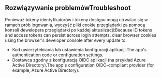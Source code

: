 ## <a name="troubleshoot"></a><span data-ttu-id="db8ee-101">Rozwiązywanie problemów</span><span class="sxs-lookup"><span data-stu-id="db8ee-101">Troubleshoot</span></span>

<span data-ttu-id="db8ee-102">Ponieważ tokeny identyfikatorów i tokeny dostępu mogą utrwalać się w ramach prób logowania, wyczyść pliki cookie przeglądarki za pomocą konsoli dewelopera przeglądarki po każdej aktualizacji:</span><span class="sxs-lookup"><span data-stu-id="db8ee-102">Because ID tokens and access tokens can persist across login attempts, clear browser cookies using the browser's developer console after every update to:</span></span>

* <span data-ttu-id="db8ee-103">Kod uwierzytelniania lub ustawienia konfiguracji aplikacji.</span><span class="sxs-lookup"><span data-stu-id="db8ee-103">The app's authentication code or configuration settings.</span></span>
* <span data-ttu-id="db8ee-104">Dostawca zgodny z konfiguracją OIDC aplikacji (na przykład Azure Active Directory).</span><span class="sxs-lookup"><span data-stu-id="db8ee-104">The app's configuration OIDC-compliant provider (for example, Azure Active Directory).</span></span>
